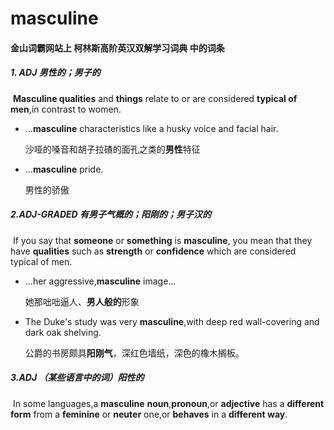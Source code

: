 # masculine

#### 金山词霸网站上 柯林斯高阶英汉双解学习词典 中的词条

##### 1. ADJ 男性的；男子的

​		**Masculine qualities** and **things** relate to or are considered **typical of men**,in contrast to women.

- ...**masculine** characteristics like a husky voice and facial hair.

  沙哑的嗓音和胡子拉碴的面孔之类的**男性**特征

- ...**masculine** pride.

  男性的骄傲

##### 2.ADJ-GRADED 有男子气概的；阳刚的；男子汉的

​		If you say that **someone** or **something** is **masculine**, you mean that they have **qualities** such as **strength** or **confidence** which are considered typical of men.

- ...her aggressive,**masculine** image...

  她那咄咄逼人、**男人般的**形象

- The Duke's study was very **masculine**,with deep red wall-covering and dark oak shelving.

  公爵的书房颇具**阳刚气**，深红色墙纸，深色的橡木搁板。

##### 3.ADJ （某些语言中的词）阳性的

​		In some languages,a **masculine** **noun**,**pronoun**,or **adjective** has a **different form** from a **feminine** or **neuter** one,or **behaves** in a **different way**.









